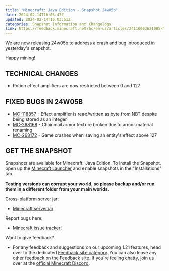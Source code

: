 ```yaml
---
title: "Minecraft: Java Edition - Snapshot 24w05b"
date: 2024-02-14T16:03:47Z
updated: 2024-02-14T16:03:51Z
categories: Snapshot Information and Changelogs
link: https://feedback.minecraft.net/hc/en-us/articles/24116603621005-Minecraft-Java-Edition-Snapshot-24w05b
---
```


We are now releasing 24w05b to address a crash and bug introduced in yesterday's snapshot.

Happy mining!

## TECHNICAL CHANGES

- Potion effect amplifiers are now restricted between 0 and 127

## FIXED BUGS IN 24W05B

- [MC-118857](https://bugs.mojang.com/browse/MC-118857) - Effect amplifier is read/written as byte from NBT despite being stored as an integer
- [MC-268168](https://bugs.mojang.com/browse/MC-268168) - Chainmail armor texture broken due to armor material renaming
- [MC-268172](https://bugs.mojang.com/browse/MC-268172) - Game crashes when saving an entity's effect above 127

## GET THE SNAPSHOT

Snapshots are available for Minecraft: Java Edition. To install the Snapshot, open up the [Minecraft Launcher](https://www.minecraft.net/download.html) and enable snapshots in the "Installations" tab.

**Testing versions can corrupt your world, so please backup and/or run them in a different folder from your main worlds.**

Cross-platform server jar:

- [Minecraft server jar](https://piston-data.mojang.com/v1/objects/189526bf25c06f7c0071aa637bc5f3668a6457d4/server.jar)

Report bugs here:

- [Minecraft issue tracker](https://bugs.mojang.com/projects/MC/summary)!

Want to give feedback?

- For any feedback and suggestions on our upcoming 1.21 features, head over to the dedicated [Feedback site category](https://aka.ms/Minecraft121Feedback). You can also leave any other feedback on the [Feedback site](https://feedback.minecraft.net/). If you're feeling chatty, join us over at the [official Minecraft Discord](https://discordapp.com/invite/minecraft).
